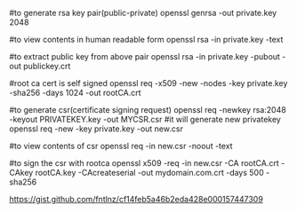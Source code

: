 #to generate rsa key pair(public-private)
openssl genrsa -out private.key 2048

#to view contents in human readable form
openssl rsa  -in private.key -text

#to extract public key from above pair
openssl rsa -in private.key -pubout -out publickey.crt

#root ca cert is self signed 
openssl req -x509 -new -nodes -key private.key -sha256 -days 1024 -out rootCA.crt

#to generate csr(certificate signing request)
openssl req -newkey rsa:2048 -keyout PRIVATEKEY.key -out MYCSR.csr #it will generate new privatekey
openssl req -new -key private.key -out new.csr

#to view contents of csr
openssl req -in new.csr -noout -text

#to sign the csr with rootca
openssl x509 -req -in new.csr -CA rootCA.crt -CAkey rootCA.key -CAcreateserial -out mydomain.com.crt -days 500 -sha256


https://gist.github.com/fntlnz/cf14feb5a46b2eda428e000157447309
